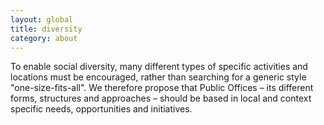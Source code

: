 ```yaml
---
layout: global
title: diversity
category: about
---
```


To enable social diversity, many different types of specific activities and locations must be encouraged, rather than searching for a generic style "one-size-fits-all". We therefore propose that Public Offices – its different forms, structures and approaches – should be based in local and context specific needs, opportunities and initiatives.